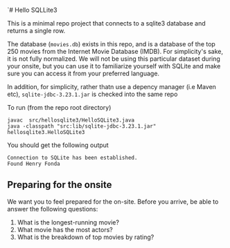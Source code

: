 `# Hello SQLLite3

This is a minimal repo project that connects to a sqlite3 database and returns a single row. 

The database (`movies.db`) exists in this repo, and is a database of the top 250 movies from the Internet Movie Database (IMDB). For simplicity's sake, it is not fully normalized. We will not be using this particular dataset during your onsite, but you can use it to familiarize yourself with SQLite and make sure you can access it from your preferred language.

In addition, for simplicity, rather thatn use a depency manager (i.e Maven etc), `sqlite-jdbc-3.23.1.jar` is checked into the same repo

To run (from the repo root directory)

```
javac  src/hellosqlite3/HelloSQLite3.java
java -classpath "src:lib/sqlite-jdbc-3.23.1.jar" hellosqlite3.HelloSQLite3
```

You should get the following output

```
Connection to SQLite has been established.
Found Henry Fonda
```

## Preparing for the onsite

We want you to feel prepared for the on-site. Before you arrive, be able to answer the following questions:

1. What is the longest-running movie?
2. What movie has the most actors?
3. What is the breakdown of top movies by rating?

